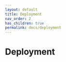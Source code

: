 ```yaml
---
layout: default
title: Deployment
nav_order: 2
has_children: true
permalink: docs/deployment
---
```


# Deployment

